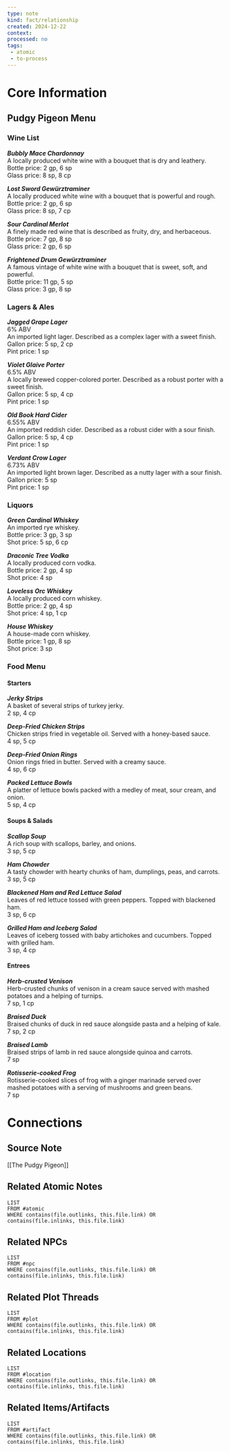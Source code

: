 ```yaml
---
type: note
kind: fact/relationship
created: 2024-12-22
context: 
processed: no
tags:
 - atomic
 - to-process
---
```

# Core Information
## Pudgy Pigeon Menu
### Wine List
**_Bubbly Mace Chardonnay_**  
A locally produced white wine with a bouquet that is dry and leathery.  
Bottle price: 2 gp, 6 sp  
Glass price: 8 sp, 8 cp

**_Lost Sword Gewürztraminer_**  
A locally produced white wine with a bouquet that is powerful and rough.  
Bottle price: 2 gp, 6 sp  
Glass price: 8 sp, 7 cp

**_Sour Cardinal Merlot_**  
A finely made red wine that is described as fruity, dry, and herbaceous.  
Bottle price: 7 gp, 8 sp  
Glass price: 2 gp, 6 sp

**_Frightened Drum Gewürztraminer_**  
A famous vintage of white wine with a bouquet that is sweet, soft, and powerful.  
Bottle price: 11 gp, 5 sp  
Glass price: 3 gp, 8 sp

### Lagers & Ales
**_Jagged Grape Lager_**  
6% ABV  
An imported light lager. Described as a complex lager with a sweet finish.  
Gallon price: 5 sp, 2 cp  
Pint price: 1 sp

**_Violet Glaive Porter_**  
6.5% ABV  
A locally brewed copper-colored porter. Described as a robust porter with a sweet finish.  
Gallon price: 5 sp, 4 cp  
Pint price: 1 sp

**_Old Book Hard Cider_**  
6.55% ABV  
An imported reddish cider. Described as a robust cider with a sour finish.  
Gallon price: 5 sp, 4 cp  
Pint price: 1 sp

**_Verdant Crow Lager_**  
6.73% ABV  
An imported light brown lager. Described as a nutty lager with a sour finish.  
Gallon price: 5 sp  
Pint price: 1 sp

### Liquors
**_Green Cardinal Whiskey_**  
An imported rye whiskey.  
Bottle price: 3 gp, 3 sp  
Shot price: 5 sp, 6 cp

**_Draconic Tree Vodka_**  
A locally produced corn vodka.  
Bottle price: 2 gp, 4 sp  
Shot price: 4 sp

**_Loveless Orc Whiskey_**  
A locally produced corn whiskey.  
Bottle price: 2 gp, 4 sp  
Shot price: 4 sp, 1 cp

**_House Whiskey_**  
A house-made corn whiskey.  
Bottle price: 1 gp, 8 sp  
Shot price: 3 sp

### Food Menu
#### Starters
**_Jerky Strips_**  
A basket of several strips of turkey jerky.  
2 sp, 4 cp

**_Deep-Fried Chicken Strips_**  
Chicken strips fried in vegetable oil. Served with a honey-based sauce.  
4 sp, 5 cp

**_Deep-Fried Onion Rings_**  
Onion rings fried in butter. Served with a creamy sauce.  
4 sp, 6 cp

**_Packed Lettuce Bowls_**  
A platter of lettuce bowls packed with a medley of meat, sour cream, and onion.  
5 sp, 4 cp

#### Soups & Salads
**_Scallop Soup_**  
A rich soup with scallops, barley, and onions.  
3 sp, 5 cp

**_Ham Chowder_**  
A tasty chowder with hearty chunks of ham, dumplings, peas, and carrots.  
3 sp, 5 cp

**_Blackened Ham and Red Lettuce Salad_**  
Leaves of red lettuce tossed with green peppers. Topped with blackened ham.  
3 sp, 6 cp

**_Grilled Ham and Iceberg Salad_**  
Leaves of iceberg tossed with baby artichokes and cucumbers. Topped with grilled ham.  
3 sp, 4 cp

#### Entrees
**_Herb-crusted Venison_**  
Herb-crusted chunks of venison in a cream sauce served with mashed potatoes and a helping of turnips.  
7 sp, 1 cp

**_Braised Duck_**  
Braised chunks of duck in red sauce alongside pasta and a helping of kale.  
7 sp, 2 cp

**_Braised Lamb_**  
Braised strips of lamb in red sauce alongside quinoa and carrots.  
7 sp

**_Rotisserie-cooked Frog_**  
Rotisserie-cooked slices of frog with a ginger marinade served over mashed potatoes with a serving of mushrooms and green beans.  
7 sp

# Connections
## Source Note
[[The Pudgy Pigeon]]

## Related Atomic Notes
```dataview
LIST
FROM #atomic
WHERE contains(file.outlinks, this.file.link) OR contains(file.inlinks, this.file.link)
```

## Related NPCs
```dataview
LIST
FROM #npc 
WHERE contains(file.outlinks, this.file.link) OR contains(file.inlinks, this.file.link)
```

## Related Plot Threads
```dataview
LIST
FROM #plot  
WHERE contains(file.outlinks, this.file.link) OR contains(file.inlinks, this.file.link)
```

## Related Locations
```dataview
LIST
FROM #location 
WHERE contains(file.outlinks, this.file.link) OR contains(file.inlinks, this.file.link)
```

## Related Items/Artifacts
```dataview
LIST
FROM #artifact 
WHERE contains(file.outlinks, this.file.link) OR contains(file.inlinks, this.file.link)
```
